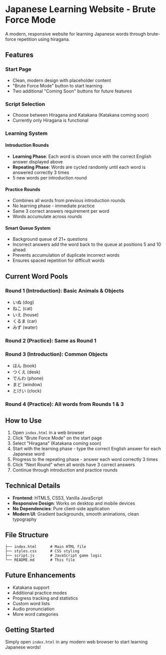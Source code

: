 # Japanese Learning Website - Brute Force Mode

A modern, responsive website for learning Japanese words through brute-force repetition using hiragana.

## Features

### Start Page
- Clean, modern design with placeholder content
- "Brute Force Mode" button to start learning
- Two additional "Coming Soon" buttons for future features

### Script Selection
- Choose between Hiragana and Katakana (Katakana coming soon)
- Currently only Hiragana is functional

### Learning System

#### Introduction Rounds
- **Learning Phase**: Each word is shown once with the correct English answer displayed above
- **Repeating Phase**: Words are cycled randomly until each word is answered correctly 3 times
- 5 new words per introduction round

#### Practice Rounds
- Combines all words from previous introduction rounds
- No learning phase - immediate practice
- Same 3 correct answers requirement per word
- Words accumulate across rounds

#### Smart Queue System
- Background queue of 21+ questions
- Incorrect answers add the word back to the queue at positions 5 and 10 ahead
- Prevents accumulation of duplicate incorrect words
- Ensures spaced repetition for difficult words

## Current Word Pools

### Round 1 (Introduction): Basic Animals & Objects
- いぬ (dog)
- ねこ (cat)
- いえ (house)
- くるま (car)
- みず (water)

### Round 2 (Practice): Same as Round 1

### Round 3 (Introduction): Common Objects
- ほん (book)
- つくえ (desk)
- でんわ (phone)
- まど (window)
- とけい (clock)

### Round 4 (Practice): All words from Rounds 1 & 3

## How to Use

1. Open `index.html` in a web browser
2. Click "Brute Force Mode" on the start page
3. Select "Hiragana" (Katakana coming soon)
4. Start with the learning phase - type the correct English answer for each Japanese word
5. Progress to the repeating phase - answer each word correctly 3 times
6. Click "Next Round" when all words have 3 correct answers
7. Continue through introduction and practice rounds

## Technical Details

- **Frontend**: HTML5, CSS3, Vanilla JavaScript
- **Responsive Design**: Works on desktop and mobile devices
- **No Dependencies**: Pure client-side application
- **Modern UI**: Gradient backgrounds, smooth animations, clean typography

## File Structure

```
├── index.html      # Main HTML file
├── styles.css      # CSS styling
├── script.js       # JavaScript game logic
└── README.md       # This file
```

## Future Enhancements

- Katakana support
- Additional practice modes
- Progress tracking and statistics
- Custom word lists
- Audio pronunciation
- More word categories

## Getting Started

Simply open `index.html` in any modern web browser to start learning Japanese words!

